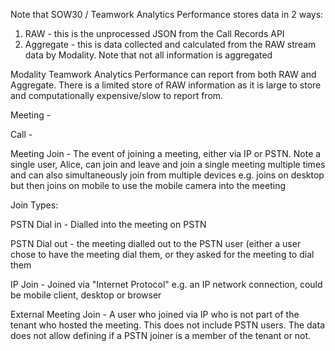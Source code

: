 

Note that SOW30 / Teamwork Analytics Performance stores data in 2 ways:

 1. RAW - this is the unprocessed JSON from the Call Records API
 2. Aggregate - this is data collected and calculated from the RAW stream data by Modality. Note that not all information is aggregated

Modality Teamwork Analytics Performance can report from both RAW and Aggregate. There is a limited store of RAW information as it is large to store and computationally expensive/slow to report from.


Meeting - 

Call - 


Meeting Join - The event of joining a meeting, either via IP or PSTN. Note a single user, Alice, can join and leave and join a single meeting multiple times and can also simultaneously join from multiple devices e.g. joins on desktop but then joins on mobile to use the mobile camera into the meeting

Join Types:

PSTN Dial in - Dialled into the meeting on PSTN

PSTN Dial out - the meeting dialled out to the PSTN user (either a user chose to have the meeting dial them, or they asked for the meeting to dial them

IP Join - Joined via "Internet Protocol" e.g. an IP network connection, could be mobile client, desktop or browser

External Meeting Join - A user who joined via IP who is not part of the tenant who hosted the meeting. This does not include PSTN users. The data does not allow defining if a PSTN joiner is a member of the tenant or not.
